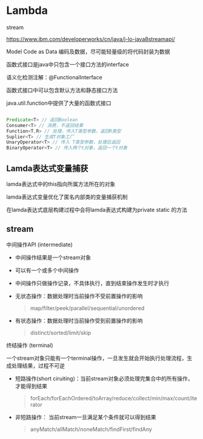 # Lambda





stream

https://www.ibm.com/developerworks/cn/java/j-lo-java8streamapi/

Model Code as Data 编码及数据，尽可能轻量级的将代码封装为数据

函数式接口是java中只包含一个接口方法的interface

语义化检测注解：@FunctionalInterface

函数式接口中可以包含默认方法和静态接口方法

java.util.function中提供了大量的函数式接口

```java

Predicate<T> // 返回Boolean
Consumer<T> // 消费，不返回结果
Function<T,R> // 处理，传入T类型参数，返回R类型
Suplier<T> // 生成T对象工厂
UnaryOperator<T> // 传入 T类型参数，处理后返回
BinaryOperator<T> // 传入两个t对象，返回一个t对象
```



## Lamda表达式变量捕获

lamda表达式中的this指向所属方法所在的对象

lamda表达式变量优化了匿名内部类的变量捕获机制



在lamda表达式底层构建过程中会将lamda表达式构建为private static 的方法





## stream

中间操作API (intermediate)

- 中间操作结果是一个stream对象

- 可以有一个或多个中间操作

- 中间操作只做操作记录，不具体执行，直到结束操作发生时才执行

- 无状态操作：数据处理时当前操作不受前置操作的影响

  > map/filter/peek/parallel/sequential/unordered

- 有状态操作：数据处理时当前操作受到前置操作的影响

  > distinct/sorted/limit/skip

终结操作 (terminal)

一个stream对象只能有一个terminal操作，一旦发生就会开始执行处理流程，生成处理结果，过程不可逆

- 短路操作(short ciruiting)：当前stream对象必须处理完集合中的所有操作，才能得到结果

  > forEach/forEachOrdered/toArray/reduce/collect/min/max/count/iterator

- 非短路操作： 当前stream一旦满足某个条件就可以得到结果

  > anyMatch/allMatch/noneMatch/findFirst/findAny